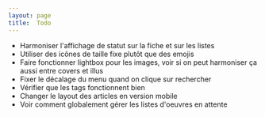 ```yaml
---
layout: page
title:  Todo
---
```

- Harmoniser l'affichage de statut sur la fiche et sur les listes
- Utiliser des icônes de taille fixe plutôt que des emojis
- Faire fonctionner lightbox pour les images, voir si on peut harmoniser ça aussi entre covers et illus
- Fixer le décalage du menu quand on clique sur rechercher
- Vérifier que les tags fonctionnent bien
- Changer le layout des articles en version mobile
- Voir comment globalement gérer les listes d'oeuvres en attente
